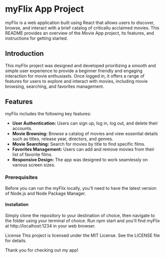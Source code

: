 # myFlix App Project
myFlix is a web application built using React that allows users to discover, browse, and interact with a brief catalog of criticallu acclaimed movies. This README provides an overview of the Movie App project, its features, and instructions for getting started.

## Introduction
This myFlix project was designed and developed prioritizing a smooth and simple user experience to provide a beginner friendly and engaging interaction for movie enthusiasts. Once logged in, it offers a range of features for users to explore and interact with movies, including movie browsing, searching, and favorites management.

## Features
myFlix includes the following key features:
- **User Authentication:** Users can sign up, log in, log out, and delete their accounts.
- **Movie Browsing:** Browse a catalog of movies and view essential details such as titles, release year, directors, and genres.
- **Movie Searching:** Search for movies by title to find specific films.
- **Favorites Management:** Users can add and remove movies from their list of favorite films.
- **Responsive Design:** The app was designed to work seamlessly on various screen sizes.

### Prerequisites
Before you can run the myFlix locally, you'll need to have the latest version of Node.js and Node Package Manager.

#### Installation
Simply clone the repository to your destination of choice, then navigate to the folder using your terminal of choice. Run npm start and you'll find myFlix at http://localhost:1234 in your web browser.

License
This project is licensed under the MIT License. See the LICENSE file for details.

Thank you for checking out my app!
